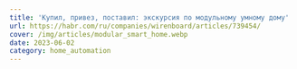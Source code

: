 ```yaml
---
title: 'Купил, привез, поставил: экскурсия по модульному умному дому'
url: https://habr.com/ru/companies/wirenboard/articles/739454/
cover: /img/articles/modular_smart_home.webp
date: 2023-06-02
category: home_automation
---
```

